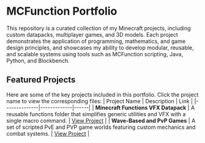 # MCFunction Portfolio
This repository is a curated collection of my Minecraft projects, including custom datapacks, multiplayer games, and 3D models. Each project demonstrates the application of programming, mathematics, and game design principles, and showcases my ability to develop modular, reusable, and scalable systems using tools such as MCFunction scripting, Java, Python, and Blockbench.

## Featured Projects
Here are some of the key projects included in this portfolio. Click the project name to view the corresponding files:
| Project Name | Description | Link |
|--------------|-------------|------|
| **Minecraft Functions VFX Datapack** | A reusable functions folder that simplifies generic utilities and VFX with a single macro command. | [View Project](https://github.com/abian-dev/Minecraft-Functions-VFX-Datapack) |
| **Wave-Based and PvP Games** | A set of scripted PvE and PVP game worlds featuring custom mechanics and combat systems. | [View Project](https://github.com/abian-dev/Minecraft-Projects) |

